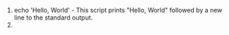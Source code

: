 1. echo 'Hello, World' - This script prints "Hello, World" followed by a new line to the standard output.
2. 